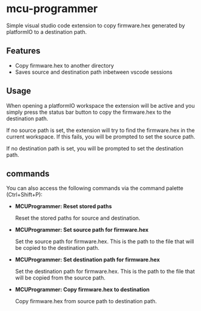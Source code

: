 # mcu-programmer

Simple visual studio code extension to copy firmware.hex generated by platformIO to a destination path.

## Features

* Copy firmware.hex to another directory
* Saves source and destination path inbetween vscode sessions

## Usage

When opening a platformIO workspace the extension will be active and you simply press the status bar button to copy the firmware.hex to the destination path.

If no source path is set, the extension will try to find the firmware.hex in the current workspace. If this fails, you will be prompted to set the source path.

If no destination path is set, you will be prompted to set the destination path.


## commands
You can also access the following commands via the command palette (Ctrl+Shift+P):

* **MCUProgrammer: Reset stored paths**
    
    Reset the stored paths for source and destination.

* **MCUProgrammer: Set source path for firmware.hex**

    Set the source path for firmware.hex. This is the path to the file that will be copied to the destination path.

* **MCUProgrammer: Set destination path for firmware.hex**

    Set the destination path for firmware.hex. This is the path to the file that will be copied from the source path.

* **MCUProgrammer: Copy firmware.hex to destination**

    Copy firmware.hex from source path to destination path.
